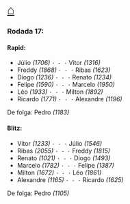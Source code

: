# [⌂](https://grupo-de-xadrez.github.io/)
### Rodada 17:

#### Rapid:

* Júlio *(1706)* `· - ·` Vitor *(1316)*  
* Freddy *(1868)* `· - ·` Ribas *(1623)*  
* Diogo *(1236)* `· - ·` Renato *(1234)*  
* Felipe *(1590)* `· - ·` Marcelo *(1950)*  
* Léo *(1933)* `· - ·` Milton *(1892)*  
* Ricardo *(1771)* `· - ·` Alexandre *(1196)*  

De folga: Pedro *(1183)*

#### Blitz:

* Vitor *(1233)* `· - ·` Júlio *(1546)*  
* Ribas *(2055)* `· - ·` Freddy *(1815)*  
* Renato *(1021)* `· - ·` Diogo *(1493)*  
* Marcelo *(1782)* `· - ·` Felipe *(1387)*  
* Milton *(1672)* `· - ·` Léo *(1861)*  
* Alexandre *(1165)* `· - ·` Ricardo *(1625)*  

De folga: Pedro *(1105)*

